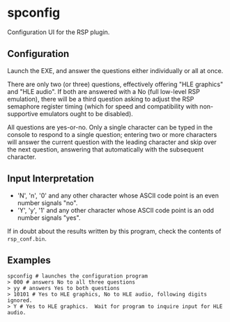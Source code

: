 # spconfig
Configuration UI for the RSP plugin.

## Configuration

Launch the EXE, and answer the questions either individually or all at once.

There are only two (or three) questions, effectively offering "HLE graphics" and "HLE audio".  If both are answered with a No (full low-level RSP emulation), there will be a third question asking to adjust the RSP semaphore register timing (which for speed and compatibility with non-supportive emulators ought to be disabled).

All questions are yes-or-no.  Only a single character can be typed in the console to respond to a single question; entering two or more characters will answer the current question with the leading character and skip over the next question, answering that automatically with the subsequent character.

## Input Interpretation
* 'N', 'n', '0' and any other character whose ASCII code point is an even number signals "no".
* 'Y', 'y', '1' and any other character whose ASCII code point is an odd number signals "yes".

If in doubt about the results written by this program, check the contents of `rsp_conf.bin`.

## Examples

```shell
spconfig # launches the configuration program
> 000 # answers No to all three questions
> yy # answers Yes to both questions
> 10101 # Yes to HLE graphics, No to HLE audio, following digits ignored.
> Y # Yes to HLE graphics.  Wait for program to inquire input for HLE audio.
```

